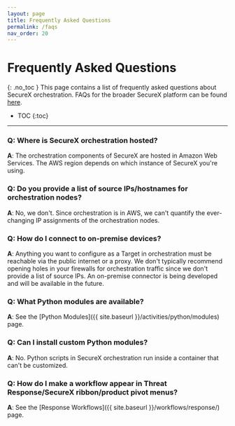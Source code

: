 ```yaml
---
layout: page
title: Frequently Asked Questions
permalink: /faqs
nav_order: 20
---
```


# Frequently Asked Questions
{: .no_toc }
This page contains a list of frequently asked questions about SecureX orchestration. FAQs for the broader SecureX platform can be found [here](http://cs.co/SecureX_faq).

- TOC
{:toc}

---

### Q: Where is SecureX orchestration hosted?
**A**: The orchestration components of SecureX are hosted in Amazon Web Services. The AWS region depends on which instance of SecureX you're using.

### Q: Do you provide a list of source IPs/hostnames for orchestration nodes?
**A**: No, we don't. Since orchestration is in AWS, we can't quantify the ever-changing IP assignments of the orchestration nodes.

### Q: How do I connect to on-premise devices?
**A**: Anything you want to configure as a Target in orchestration must be reachable via the public internet or a proxy. We don't typically recommend opening holes in your firewalls for orchestration traffic since we don't provide a list of source IPs. An on-premise connector is being developed and will be available in the future.

### Q: What Python modules are available?
**A**: See the [Python Modules]({{ site.baseurl }}/activities/python/modules) page.

### Q: Can I install custom Python modules?
**A**: No. Python scripts in SecureX orchestration run inside a container that can't be customized.

### Q: How do I make a workflow appear in Threat Response/SecureX ribbon/product pivot menus?
**A**: See the [Response Workflows]({{ site.baseurl }}/workflows/response/) page.